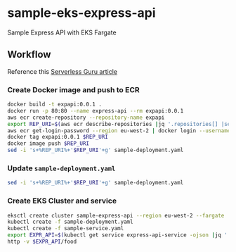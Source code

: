 # sample-eks-express-api
Sample Express API with EKS Fargate 

## Workflow

Reference this [Serverless Guru article](https://www.serverlessguru.com/blog/run-serverless-containers-using-amazon-eks-aws-fargate)

### Create Docker image and push to ECR
```bash
docker build -t expapi:0.0.1 .
docker run -p 80:80 --name express-api --rm expapi:0.0.1
aws ecr create-repository --repository-name expapi
export REP_URI=$(aws ecr describe-repositories |jq '.repositories[] |select(.repositoryName=="expapi") | .repositoryUri' -r)
aws ecr get-login-password --region eu-west-2 | docker login --username AWS --password-stdin $REURI
docker tag expapi:0.0.1 $REP_URI
docker image push $REP_URI
sed -i 's+%REP_URI%+'$REP_URI'+g' sample-deployment.yaml
```

### Update `sample-deployment.yaml`
```bash
sed -i 's+%REP_URI%+'$REP_URI'+g' sample-deployment.yaml
```

### Create EKS Cluster and service
```bash
eksctl create cluster sample-express-api --region eu-west-2 --fargate
kubectl create -f sample-deployment.yaml
kubectl create -f sample-service.yaml
export EXPR_API=$(kubectl get service express-api-service -ojson |jq '.status.loadBalancer.ingress[0].hostname' -r)
http -v $EXPR_API/food
```

